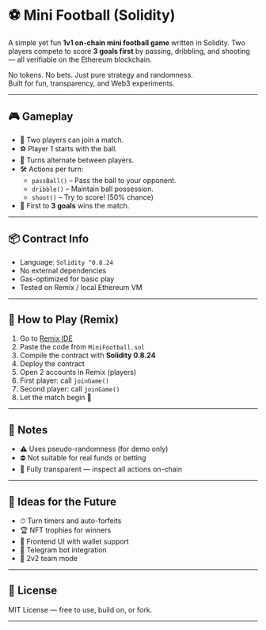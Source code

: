 # ⚽ Mini Football (Solidity)  

A simple yet fun **1v1 on-chain mini football game** written in Solidity. Two players compete to score **3 goals first** by passing, dribbling, and shooting — all verifiable on the Ethereum blockchain.

No tokens. No bets. Just pure strategy and randomness.  
Built for fun, transparency, and Web3 experiments.

---

## 🎮 Gameplay  

- 🧍 Two players can join a match.
- ⚽ Player 1 starts with the ball.  
- 🔁 Turns alternate between players.  
- 🛠️ Actions per turn:
  - `passBall()` – Pass the ball to your opponent.
  - `dribble()` – Maintain ball possession.  
  - `shoot()` – Try to score! (50% chance)  
- 🎯 First to **3 goals** wins the match.
 
---

## 📦 Contract Info

- Language: `Solidity ^0.8.24`
- No external dependencies
- Gas-optimized for basic play
- Tested on Remix / local Ethereum VM

---

## 🧪 How to Play (Remix)

1. Go to [Remix IDE](https://remix.ethereum.org/)
2. Paste the code from `MiniFootball.sol`
3. Compile the contract with **Solidity 0.8.24**
4. Deploy the contract
5. Open 2 accounts in Remix (players)
6. First player: call `joinGame()`
7. Second player: call `joinGame()`
8. Let the match begin 🎉

---

## 🔐 Notes

- ⚠️ Uses pseudo-randomness (for demo only)
- ⛔ Not suitable for real funds or betting
- 🧪 Fully transparent — inspect all actions on-chain

---

## 🚀 Ideas for the Future

- ⏱ Turn timers and auto-forfeits
- 🏆 NFT trophies for winners
- 🎨 Frontend UI with wallet support
- 🤖 Telegram bot integration
- 🤝 2v2 team mode

---

## 📄 License

MIT License — free to use, build on, or fork.

---

